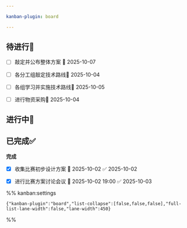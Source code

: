 ```yaml
---

kanban-plugin: board

---
```


## 待进行📌

- [ ] 敲定并公布整体方案 📅 2025-10-07
- [ ] 各分工组敲定技术路线📅 2025-10-04
- [ ] 各组学习并实施技术路线🛫 2025-10-05
- [ ] 进行物资采购📅 2025-10-04


## 进行中🔄



## 已完成✅

**完成**
- [x] 收集比赛初步设计方案 📅 2025-10-02 ✅ 2025-10-02
- [x] 进行比赛方案讨论会议 📅 2025-10-02 19:00 ✅ 2025-10-03




%% kanban:settings
```
{"kanban-plugin":"board","list-collapse":[false,false,false],"full-list-lane-width":false,"lane-width":450}
```
%%